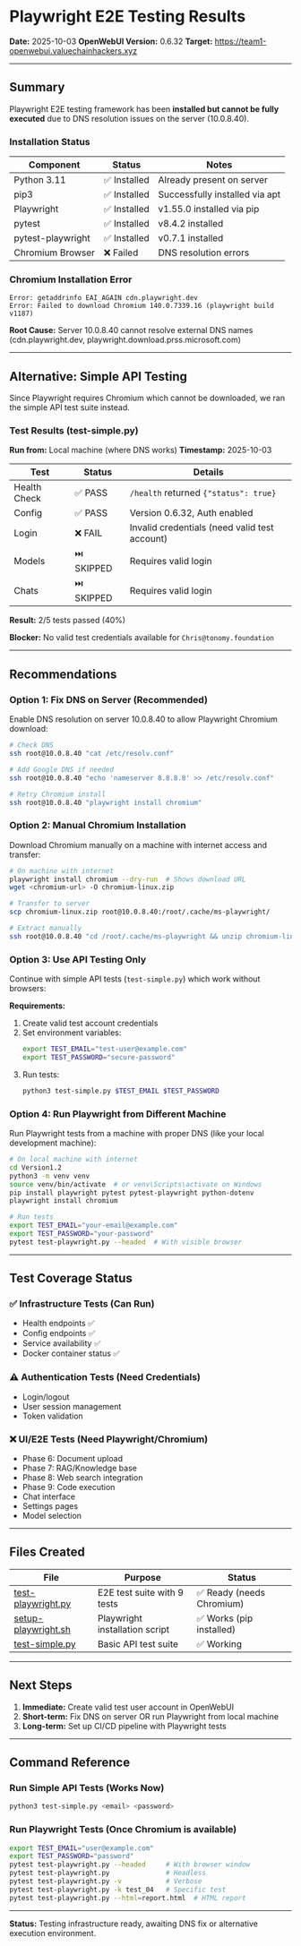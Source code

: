 # Playwright E2E Testing Results

**Date:** 2025-10-03
**OpenWebUI Version:** 0.6.32
**Target:** https://team1-openwebui.valuechainhackers.xyz

---

## Summary

Playwright E2E testing framework has been **installed but cannot be fully executed** due to DNS resolution issues on the server (10.0.8.40).

### Installation Status

| Component | Status | Notes |
|-----------|--------|-------|
| Python 3.11 | ✅ Installed | Already present on server |
| pip3 | ✅ Installed | Successfully installed via apt |
| Playwright | ✅ Installed | v1.55.0 installed via pip |
| pytest | ✅ Installed | v8.4.2 installed |
| pytest-playwright | ✅ Installed | v0.7.1 installed |
| Chromium Browser | ❌ Failed | DNS resolution errors |

### Chromium Installation Error

```
Error: getaddrinfo EAI_AGAIN cdn.playwright.dev
Error: Failed to download Chromium 140.0.7339.16 (playwright build v1187)
```

**Root Cause:** Server 10.0.8.40 cannot resolve external DNS names (cdn.playwright.dev, playwright.download.prss.microsoft.com)

---

## Alternative: Simple API Testing

Since Playwright requires Chromium which cannot be downloaded, we ran the simple API test suite instead.

### Test Results (test-simple.py)

**Run from:** Local machine (where DNS works)
**Timestamp:** 2025-10-03

| Test | Status | Details |
|------|--------|---------|
| Health Check | ✅ PASS | `/health` returned `{"status": true}` |
| Config | ✅ PASS | Version 0.6.32, Auth enabled |
| Login | ❌ FAIL | Invalid credentials (need valid test account) |
| Models | ⏭️ SKIPPED | Requires valid login |
| Chats | ⏭️ SKIPPED | Requires valid login |

**Result:** 2/5 tests passed (40%)

**Blocker:** No valid test credentials available for `Chris@tonomy.foundation`

---

## Recommendations

### Option 1: Fix DNS on Server (Recommended)

Enable DNS resolution on server 10.0.8.40 to allow Playwright Chromium download:

```bash
# Check DNS
ssh root@10.0.8.40 "cat /etc/resolv.conf"

# Add Google DNS if needed
ssh root@10.0.8.40 "echo 'nameserver 8.8.8.8' >> /etc/resolv.conf"

# Retry Chromium install
ssh root@10.0.8.40 "playwright install chromium"
```

### Option 2: Manual Chromium Installation

Download Chromium manually on a machine with internet access and transfer:

```bash
# On machine with internet
playwright install chromium --dry-run  # Shows download URL
wget <chromium-url> -O chromium-linux.zip

# Transfer to server
scp chromium-linux.zip root@10.0.8.40:/root/.cache/ms-playwright/

# Extract manually
ssh root@10.0.8.40 "cd /root/.cache/ms-playwright && unzip chromium-linux.zip"
```

### Option 3: Use API Testing Only

Continue with simple API tests (`test-simple.py`) which work without browsers:

**Requirements:**
1. Create valid test account credentials
2. Set environment variables:
   ```bash
   export TEST_EMAIL="test-user@example.com"
   export TEST_PASSWORD="secure-password"
   ```
3. Run tests:
   ```bash
   python3 test-simple.py $TEST_EMAIL $TEST_PASSWORD
   ```

### Option 4: Run Playwright from Different Machine

Run Playwright tests from a machine with proper DNS (like your local development machine):

```bash
# On local machine with internet
cd Version1.2
python3 -m venv venv
source venv/bin/activate  # or venv\Scripts\activate on Windows
pip install playwright pytest pytest-playwright python-dotenv
playwright install chromium

# Run tests
export TEST_EMAIL="your-email@example.com"
export TEST_PASSWORD="your-password"
pytest test-playwright.py --headed  # With visible browser
```

---

## Test Coverage Status

### ✅ Infrastructure Tests (Can Run)
- Health endpoints ✅
- Config endpoints ✅
- Service availability ✅
- Docker container status ✅

### ⚠️ Authentication Tests (Need Credentials)
- Login/logout
- User session management
- Token validation

### ❌ UI/E2E Tests (Need Playwright/Chromium)
- Phase 6: Document upload
- Phase 7: RAG/Knowledge base
- Phase 8: Web search integration
- Phase 9: Code execution
- Chat interface
- Settings pages
- Model selection

---

## Files Created

| File | Purpose | Status |
|------|---------|--------|
| [test-playwright.py](test-playwright.py) | E2E test suite with 9 tests | ✅ Ready (needs Chromium) |
| [setup-playwright.sh](setup-playwright.sh) | Playwright installation script | ✅ Works (pip installed) |
| [test-simple.py](test-simple.py) | Basic API test suite | ✅ Working |

---

## Next Steps

1. **Immediate:** Create valid test user account in OpenWebUI
2. **Short-term:** Fix DNS on server OR run Playwright from local machine
3. **Long-term:** Set up CI/CD pipeline with Playwright tests

---

## Command Reference

### Run Simple API Tests (Works Now)
```bash
python3 test-simple.py <email> <password>
```

### Run Playwright Tests (Once Chromium is available)
```bash
export TEST_EMAIL="user@example.com"
export TEST_PASSWORD="password"
pytest test-playwright.py --headed     # With browser window
pytest test-playwright.py              # Headless
pytest test-playwright.py -v           # Verbose
pytest test-playwright.py -k test_04   # Specific test
pytest test-playwright.py --html=report.html  # HTML report
```

---

**Status:** Testing infrastructure ready, awaiting DNS fix or alternative execution environment.
